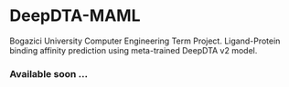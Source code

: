 # DeepDTA-MAML
Bogazici University Computer Engineering Term Project. Ligand-Protein binding affinity prediction using meta-trained DeepDTA v2 model.

### Available soon ...
